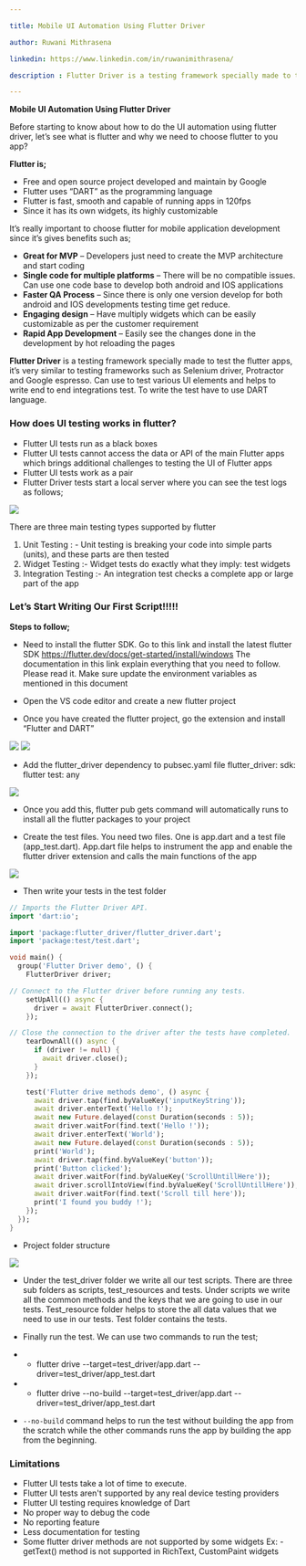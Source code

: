 ```yaml
---

title: Mobile UI Automation Using Flutter Driver

author: Ruwani Mithrasena

linkedin: https://www.linkedin.com/in/ruwanimithrasena/

description : Flutter Driver is a testing framework specially made to test the flutter apps, it’s very similar to testing frameworks such as Selenium driver, Protractor and Google espresso. Can use to test various UI elements and helps to write end to end integrations test.

---
```


**Mobile UI Automation Using Flutter Driver**

Before starting to know about how to do the UI automation using flutter driver, let’s see what is flutter and why we need to choose flutter to you app?

**Flutter is;**

- Free and open source project developed and maintain by Google
- Flutter uses “DART” as the programming language
- Flutter is fast, smooth and capable of running apps in 120fps
- Since it has its own widgets, its highly customizable

It’s really important to choose flutter for mobile application development since it’s gives benefits such as;

- **Great for MVP** – Developers just need to create the MVP architecture and start coding
- **Single code for multiple platforms** – There will be no compatible issues. Can use one code base to  develop both android and IOS applications 
- **Faster QA Process** – Since there is only one version develop for both android and IOS developments testing time get reduce.
- **Engaging design** – Have multiply widgets which can be easily customizable as per the customer requirement
- **Rapid App Development** – Easily see the changes done in the development by hot reloading the pages

**Flutter Driver** is a testing framework specially made to test the flutter apps, it’s very similar to testing frameworks such as Selenium driver, Protractor and Google espresso. Can use to test various UI elements and helps to write end to end integrations test. To write the test have to use DART language.

### **How does UI testing works in flutter?**

- Flutter UI tests run as a black boxes
- Flutter UI tests cannot access the data or API of the main Flutter apps which brings additional challenges to testing the UI of Flutter apps
- Flutter UI tests work as a pair
- Flutter Driver tests start a local server where you can see the test logs as follows;

<img src="/img/rm_1_2021_02_08.PNG" />

There are three main testing types supported by flutter

1.	Unit Testing : - Unit testing is breaking your code into simple parts (units), and these parts are then tested
2.	Widget Testing :- Widget tests do exactly what they imply: test widgets
3.	Integration Testing :-  An integration test checks a complete app or large part of the app

### **Let’s Start Writing Our First Script!!!!!**

**Steps to follow;**

- Need to install the flutter SDK. Go to this link and install the latest flutter SDK 
https://flutter.dev/docs/get-started/install/windows
The documentation in this link explain everything that you need to follow. Please read it. Make sure update the environment variables as mentioned in this document

- Open the VS code editor and create a new flutter project

- Once you have created the flutter project, go the extension and install “Flutter and DART”

<img src="/img/rm_2_2021_02_08.png" />

<img src="/img/rm_3_2021_02_08.png" />

- Add the flutter_driver dependency to pubsec.yaml file
flutter_driver:
    sdk: flutter
test: any

<img src="/img/rm_4_2021_02_08.png" />

- Once you add this, flutter pub gets command will automatically runs to install all the flutter packages to your project

- Create the test files.
You need two files. One is app.dart and a test file (app_test.dart). App.dart file helps to instrument the app and enable the flutter driver extension and calls the main functions of the app

<img src="/img/rm_5_2021_02_08.png" />

- Then write your tests in the test folder

```dart
// Imports the Flutter Driver API.
import 'dart:io';

import 'package:flutter_driver/flutter_driver.dart';
import 'package:test/test.dart';

void main() {
  group('Flutter Driver demo', () {
    FlutterDriver driver;

// Connect to the Flutter driver before running any tests.
    setUpAll(() async {
      driver = await FlutterDriver.connect();
    });

// Close the connection to the driver after the tests have completed.
    tearDownAll(() async {
      if (driver != null) {
        await driver.close();
      }
    });

    test('Flutter drive methods demo', () async {
      await driver.tap(find.byValueKey('inputKeyString'));
      await driver.enterText('Hello !');
      await new Future.delayed(const Duration(seconds : 5));
      await driver.waitFor(find.text('Hello !'));
      await driver.enterText('World');
      await new Future.delayed(const Duration(seconds : 5));
      print('World');
      await driver.tap(find.byValueKey('button'));
      print('Button clicked');
      await driver.waitFor(find.byValueKey('ScrollUntillHere'));
      await driver.scrollIntoView(find.byValueKey('ScrollUntillHere'));
      await driver.waitFor(find.text('Scroll till here'));
      print('I found you buddy !');
    });
  });
}


```

- Project folder structure

<img src="/img/rm_6_2021_02_08.png" />

- Under the test_driver folder we write all our test scripts. There are three sub folders as scripts, test_resources and tests. Under scripts we write all the common methods and the keys that we are going to use in our tests. Test_resource folder helps to store the all data values that we need to use in our tests. Test folder contains the tests.

- Finally run the test.
We can use two commands to run the test;
- - flutter drive --target=test_driver/app.dart --driver=test_driver/app_test.dart
- - flutter drive --no-build --target=test_driver/app.dart --driver=test_driver/app_test.dart

- ``` --no-build ``` command helps to run the test without building the app from the scratch while the other commands runs the app by building the app from the beginning.


### **Limitations**

- Flutter UI tests take a lot of time to execute.
- Flutter UI tests aren't supported by any real device testing providers
- Flutter UI testing requires knowledge of Dart
- No proper way to debug the code
- No reporting feature
- Less documentation for testing
- Some flutter driver methods are not supported by some widgets
       Ex: - getText() method is not supported in RichText, CustomPaint widgets















